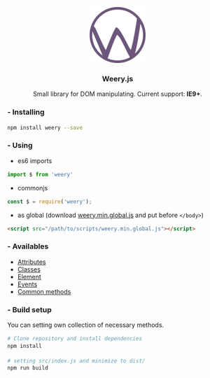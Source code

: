<p align="center">
	<a href="https://github.com/sevenns/weery.js" title="Weery"><img src="./logo.png" width="128px"></a>
	<h3 align="center">Weery.js</h3>
</p>

<p align="center">Small library for DOM manipulating. Current support: <b>IE9+</b>.</p>

### - Installing

``` bash
npm install weery --save
```

### - Using

- es6 imports
``` javascript
import $ from 'weery'
```

- commonjs
``` javascript
const $ = require('weery');
```

- as global (download [weery.min.global.js][weery-global] and put before ```</body>```)
``` html
<script src="/path/to/scripts/weery.min.global.js"></script>
```

### - Availables

- [Attributes][attr]
- [Classes][class]
- [Element][element]
- [Events][event]
- [Common methods][common]

### - Build setup

You can setting own collection of necessary methods.

```bash
# Clone repository and install dependencies
npm install

# setting src/index.js and minimize to dist/
npm run build
```

[weery-global]: https://github.com/sevenns/weery.js/blob/master/dist/weery.min.global.js

[attr]: https://github.com/sevenns/weery.js/blob/master/docs/attr.md
[class]: https://github.com/sevenns/weery.js/blob/master/docs/class.md
[common]: https://github.com/sevenns/weery.js/blob/master/docs/common.md
[element]: https://github.com/sevenns/weery.js/blob/master/docs/element.md
[event]: https://github.com/sevenns/weery.js/blob/master/docs/event.md